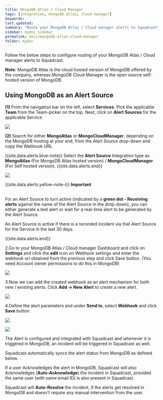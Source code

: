 ```yaml
---
title: MongoDB Atlas / Cloud Manager
tags: [integration, mongodb atlas, cloud manager]
keywords: 
last_updated: 
summary: "Route your MongoDB Atlas / Cloud manager alerts to Squadcast"
sidebar: mydoc_sidebar
permalink: docs/mongodb-atlas-cloud-manager
folder: mydoc
---
```


Follow the below steps to configure routing of your MongoDB Atlas / Cloud manager alerts to Squadcast. 

**Note**: MongoDB Atlas is the cloud hosted version of MongoDB offered by the company, whereas MongoDB Cloud Manager is the open source self-hosted version of MongoDB.

## Using MongoDB as an Alert Source

**(1)** From the navigation bar on the left, select **Services**. Pick the applicable **Team** from the Team-picker on the top. Next, click on **Alert Sources** for the applicable Service

![](../.gitbook/assets/alert\_source\_1.png)

**(2)** Search for either **MongoAtlas** or **MongoCloudManager**, depending on the MongoDB hosting at your end, from the Alert Source drop-down and copy the Webhook URL

{{site.data.alerts.blue-note}}
Select the <b>Alert Source</b> Integration type as <b>MongoAtlas</b> (For MongoDB Atlas hosted version) / <b>MongoCloudManager</b> (For Self hosted version).
{{site.data.alerts.end}}

![](../.gitbook/assets/mongodb\_1.png)

{{site.data.alerts.yellow-note-i}}
<b>Important</b><br/><br/>
<p>For an Alert Source to turn active (indicated by a <b>green dot - Receiving alerts</b> against the name of the Alert Source in the drop-down), you can either generate a test alert or wait for a real-time alert to be generated by the Alert Source.</p>
<p>An Alert Source is active if there is a recorded incident via that Alert Source for the Service in the last 30 days.</p>
{{site.data.alerts.end}}

2.Go to your MongoDB Atlas / Cloud manager Dashboard and click on **Settings** and click the **edit** icon on Webhook settings and enter the webhook url obtained from the previous step and click Save button. (You need Account owner permissions to do this in MongoDB)

![](../.gitbook/assets/mongodb\_2.png)

3.Now we can add the created webhook as an alert mechanism for both new / existing alerts. Click **Add -> New Alert** to create a new alert.

![](../.gitbook/assets/mongodb\_3.png)

4.Define the alert parameters and under **Send to**, select **Webhook** and click **Save** button.

![](../.gitbook/assets/mongodb\_4.png)

![](../.gitbook/assets/mongodb\_5.png)

The Alert is configured and integrated with Squadcast and whenever it is triggered in MongoDB, an incident will be triggered in Squadcast as well.

Squadcast automatically syncs the alert status from MongoDB as defined below. 

If a user Acknowledges the alert in MongoDB, Squadcast will also Acknowledges (**Auto-Acknowledge**) the incident in Squadcast, provided the same user (with same email ID) is also present in Squadcast.

Squadcast will **Auto-Resolve** the incident, if the alerts get resolved in MongoDB and doesn't require any manual intervention from the user.